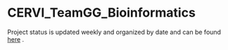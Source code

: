 # CERVI_TeamGG_Bioinformatics

Project status is updated weekly and organized by date and can be found [here](https://hackmd.io/@3UnAFmHNRCSFHtIMvyqVog/BkMzF1x2a) .
